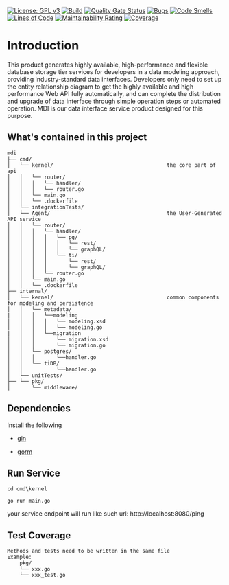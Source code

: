 [![License: GPL v3](https://img.shields.io/badge/License-GPLv3-blue.svg)](https://www.gnu.org/licenses/gpl-3.0)
[![Build](https://github.com/DigitalChinaOpenSource/MDI-kernel/actions/workflows/build.yml/badge.svg)](https://github.com/DigitalChinaOpenSource/MDI-kernel/actions/workflows/build.yml)
[![Quality Gate Status](https://sonarcloud.io/api/project_badges/measure?project=MDI-kernel&metric=alert_status)](https://sonarcloud.io/dashboard?id=MDI-kernel)
[![Bugs](https://sonarcloud.io/api/project_badges/measure?project=MDI-kernel&metric=bugs)](https://sonarcloud.io/dashboard?id=MDI-kernel)
[![Code Smells](https://sonarcloud.io/api/project_badges/measure?project=MDI-kernel&metric=code_smells)](https://sonarcloud.io/dashboard?id=MDI-kernel)
[![Lines of Code](https://sonarcloud.io/api/project_badges/measure?project=MDI-kernel&metric=ncloc)](https://sonarcloud.io/dashboard?id=MDI-kernel)
[![Maintainability Rating](https://sonarcloud.io/api/project_badges/measure?project=MDI-kernel&metric=sqale_rating)](https://sonarcloud.io/dashboard?id=MDI-kernel)
[![Coverage](https://sonarcloud.io/api/project_badges/measure?project=MDI-kernel&metric=coverage)](https://sonarcloud.io/dashboard?id=MDI-kernel)



# Introduction

This product generates highly available, high-performance and flexible database storage tier services for developers in a data modeling approach, providing industry-standard data interfaces.
Developers only need to set up the entity relationship diagram to get the highly available and high performance Web API fully automatically, and can complete the distribution and upgrade of data interface through simple operation steps or automated operation. MDI is our data interface service product designed for this purpose.


## What's contained in this project

```
mdi
├── cmd/
│   └── kernel/                                     the core part of api
│   │   └── router/
│   │   │   └── handler/ 
│   │   │   └── router.go                               
│   │   └── main.go   
│   │   └── .dockerfile                                  
│   └── integrationTests/                               
│   └── Agent/                                      the User-Generated API service
│   │   └── router/
│   │   │   └── handler/ 
│   │   │   │   └── pg/
│   │   │   │   │   └── rest/
│   │   │   │   │   └── graphQL/
│   │   │   │   └── ti/
│   │   │   │       └── rest/
│   │   │   │       └── graphQL/
│   │   │   └── router.go
│   │   └── main.go
│   │   └── .dockerfile 
├── internal/
│   └── kernel/                                     common components for modeling and persistence
│   │   └── metadata/                                        
|   │   │   └──modeling
│   │   │   │   └── modeling.xsd
│   │   │   │   └── modeling.go
|   │   │   └──migration
│   │   │       └── migration.xsd
│   │   │       └── migration.go
│   │   └── postgres/
│   │   │       └──handler.go
│   │   └── tiDB/                                                
│   │           └──handler.go
│   └── unitTests/                                                
├── └── pkg/
│       └── middleware/

```

## Dependencies

Install the following

- [gin](https://github.com/gin-gonic/gin)

- [gorm](https://gorm.io/zh_CN/docs/index.html)

## Run Service

```shell
cd cmd\kernel

go run main.go
```

your service endpoint will run like such url:  http://localhost:8080/ping

## Test Coverage
```
Methods and tests need to be written in the same file
Example:
    pkg/
    └── xxx.go
    └── xxx_test.go
```
